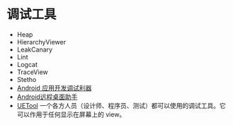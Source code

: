 # 调试工具

* Heap
* HierarchyViewer
* LeakCanary
* Lint
* Logcat
* TraceView
* Stetho
* [Android 应用开发调试利器](http://www.trinea.cn/android/android-develop-and-debug-tools/)
* [Android远程桌面助手](http://www.cnblogs.com/we-hjb/p/8563494.html)
* [UETool](https://github.com/eleme/UETool) 一个各方人员（设计师、程序员、测试）都可以使用的调试工具。它可以作用于任何显示在屏幕上的 view。
